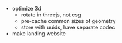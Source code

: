 - optimize 3d
  - rotate in threejs, not csg
  - pre-cache common sizes of geometry
  - store with uuids, have separate codec
- make landing website
